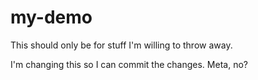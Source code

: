 # my-demo
This should only be for stuff I'm willing to throw away.

I'm changing this so I can commit the changes. Meta, no?
